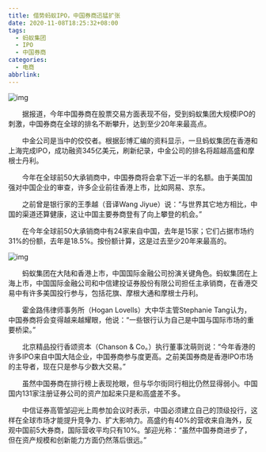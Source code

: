 ```yaml
---
title: 借势蚂蚁IPO，中国券商迅猛扩张
date: 2020-11-08T18:25:32+08:00
tags:
  - 蚂蚁集团
  - IPO
  - 中国券商
categories:
  - 电商
abbrlink:
---
```


![img](https://cdn.jsdelivr.net/gh/yakeing/Documentation@main/Hexo/images/486c-kcaeqzx2842954.png)

　　据报道，今年中国券商在股票交易方面表现不俗，受到蚂蚁集团大规模IPO的刺激，中国券商在全球的排名不断攀升，达到至少20年来最高点。

　　中金公司是当中的佼佼者。根据彭博汇编的资料显示，一旦蚂蚁集团在香港和上海完成IPO，成功融资345亿美元，刷新纪录，中金公司的排名将超越高盛和摩根士丹利。

　　今年在全球前50大承销商中，中国券商将会拿下近一半的名额。由于美国加强对中国企业的审查，许多企业前往香港上市，比如网易、京东。

　　之前曾是银行家的王季越（音译Wang Jiyue）说：“与世界其它地方相比，中国的渠道还算健康，这让中国主要券商登有了向上攀登的机会。”

　　在今年全球前50大承销商中有24家来自中国，去年是15家；它们占据市场约31%的份额，去年是18.5%。按份额计算，这是过去至少20年来最高的。

![img](https://cdn.jsdelivr.net/gh/yakeing/Documentation@main/Hexo/images/7679-kcaeqzx2704063.png)

　　蚂蚁集团在大陆和香港上市，中国国际金融公司扮演关键角色。蚂蚁集团在上海上市，中国国际金融公司和中信建投证券股份有限公司担任主承销商，在香港交易中有许多美国投行参与，包括花旗、摩根大通和摩根士丹利。

　　霍金路伟律师事务所（Hogan Lovells）大中华主管Stephanie Tang认为，中国券商将会变得越来越耀眼，他说：“一些银行认为自己是中国与国际市场的重要桥梁。”

　　北京精品投行香颂资本（Chanson &amp; Co。）执行董事沈萌则说：“今年香港的许多IPO来自中国大陆企业，中国券商参与度更高。之前美国券商是香港IPO市场的主导者，现在只是参与少数大交易。”

　　虽然中国券商在排行榜上表现抢眼，但与华尔街同行相比仍然显得弱小。中国国内131家注册证券公司的资产加起来只是和高盛差不多。

　　中信证券高管邹迎光上周参加会议时表示，中国必须建立自己的顶级投行，这样在全球市场才能提升竞争力、扩大影响力。高盛约有40%的营收来自海外，反观中国前5大券商，国际营收平均只有10%。邹迎光称：“虽然中国券商进步了，但在资产规模和创新能力方面仍然落后很远。”